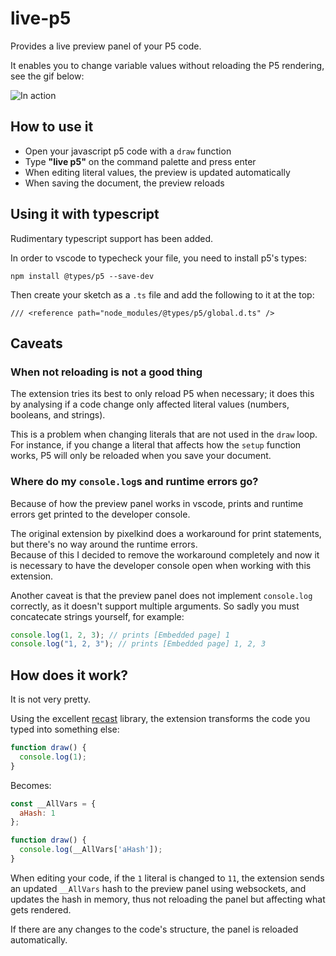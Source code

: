 # live-p5

Provides a live preview panel of your P5 code.

It enables you to change variable values without reloading the P5 rendering, see the gif below:

![In action](image.gif)

## How to use it

* Open your javascript p5 code with a `draw` function
* Type **"live p5"** on the command palette and press enter
* When editing literal values, the preview is updated automatically
* When saving the document, the preview reloads

## Using it with typescript

Rudimentary typescript support has been added.

In order to vscode to typecheck your file, you need to install p5's types:

```
npm install @types/p5 --save-dev
```

Then create your sketch as a `.ts` file and add the following to it at the top:

```
/// <reference path="node_modules/@types/p5/global.d.ts" />
```

## Caveats

### When **not** reloading is not a good thing

The extension tries its best to only reload P5 when necessary; it does this by analysing if a code change only affected literal values (numbers, booleans, and strings).

This is a problem when changing literals that are not used in the `draw` loop. For instance, if you change a literal that affects how the `setup` function works, P5 will only be reloaded when you save your document.

### Where do my `console.log`s and runtime errors go?

Because of how the preview panel works in vscode, prints and runtime errors get printed to the developer console.  

The original extension by pixelkind does a workaround for print statements, but there's no way around the runtime errors.  
Because of this I decided to remove the workaround completely and now it is necessary to have the developer console open when working with this extension.

Another caveat is that the preview panel does not implement `console.log` correctly, as it doesn't support multiple arguments. So sadly you must concatecate strings yourself, for example:

```javascript
console.log(1, 2, 3); // prints [Embedded page] 1
console.log("1, 2, 3"); // prints [Embedded page] 1, 2, 3
```

## How does it work?

It is not very pretty.

Using the excellent [recast](https://github.com/benjamn/recast) library, the extension transforms the code you typed into something else:

```javascript
function draw() {
  console.log(1);
}
```

Becomes:

```javascript
const __AllVars = {
  aHash: 1
};

function draw() {
  console.log(__AllVars['aHash']);
}
```

When editing your code, if the `1` literal is changed to `11`, the extension sends an updated `__AllVars` hash to the preview panel using websockets, and updates the hash in memory, thus not reloading the panel but affecting what gets rendered.

If there are any changes to the code's structure, the panel is reloaded automatically.
